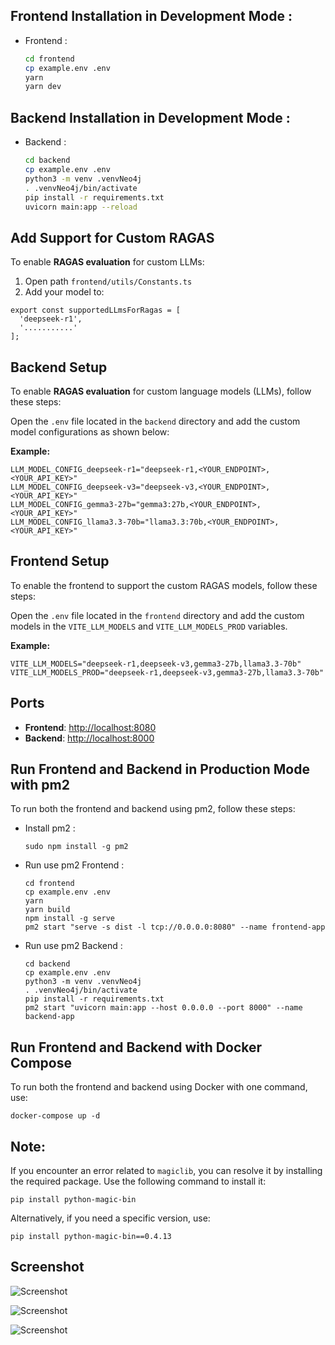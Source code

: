 ## Frontend Installation in Development Mode :
- Frontend :
  ```bash
  cd frontend
  cp example.env .env
  yarn
  yarn dev
  ```
## Backend Installation in Development Mode :
- Backend :
  ```bash
  cd backend
  cp example.env .env
  python3 -m venv .venvNeo4j
  . .venvNeo4j/bin/activate
  pip install -r requirements.txt
  uvicorn main:app --reload
  ```
## Add Support for Custom RAGAS

To enable **RAGAS evaluation** for custom LLMs:

1. Open path `frontend/utils/Constants.ts`
2. Add your model to:

```
export const supportedLLmsForRagas = [
  'deepseek-r1',
  '...........'
];
```

## Backend Setup

To enable **RAGAS evaluation** for custom language models (LLMs), follow these steps:

Open the `.env` file located in the `backend` directory and add the custom model configurations as shown below:

**Example:**
```
LLM_MODEL_CONFIG_deepseek-r1="deepseek-r1,<YOUR_ENDPOINT>,<YOUR_API_KEY>"
LLM_MODEL_CONFIG_deepseek-v3="deepseek-v3,<YOUR_ENDPOINT>,<YOUR_API_KEY>"
LLM_MODEL_CONFIG_gemma3-27b="gemma3:27b,<YOUR_ENDPOINT>,<YOUR_API_KEY>"
LLM_MODEL_CONFIG_llama3.3-70b="llama3.3:70b,<YOUR_ENDPOINT>,<YOUR_API_KEY>"
```

## Frontend Setup

To enable the frontend to support the custom RAGAS models, follow these steps:

Open the `.env` file located in the `frontend` directory and add the custom models in the `VITE_LLM_MODELS` and `VITE_LLM_MODELS_PROD` variables.

**Example:**
```
VITE_LLM_MODELS="deepseek-r1,deepseek-v3,gemma3-27b,llama3.3-70b"
VITE_LLM_MODELS_PROD="deepseek-r1,deepseek-v3,gemma3-27b,llama3.3-70b"
```

## Ports

- **Frontend**: [http://localhost:8080](http://localhost:8080)
- **Backend**: [http://localhost:8000](http://localhost:8000)

## Run Frontend and Backend in Production Mode with pm2

To run both the frontend and backend using pm2, follow these steps:

- Install pm2 :
  ```
  sudo npm install -g pm2
  ```
- Run use pm2 Frontend  :
   ```
  cd frontend
  cp example.env .env
  yarn
  yarn build
  npm install -g serve
  pm2 start "serve -s dist -l tcp://0.0.0.0:8080" --name frontend-app
  ```
- Run use pm2 Backend  :
   ```
  cd backend
  cp example.env .env
  python3 -m venv .venvNeo4j
  . .venvNeo4j/bin/activate
  pip install -r requirements.txt
  pm2 start "uvicorn main:app --host 0.0.0.0 --port 8000" --name backend-app
  ```
## Run Frontend and Backend with Docker Compose

To run both the frontend and backend using Docker with one command, use:
```
docker-compose up -d

```

## Note:
If you encounter an error related to `magiclib`, you can resolve it by installing the required package. Use the following command to install it:

```
pip install python-magic-bin
```
Alternatively, if you need a specific version, use:
```
pip install python-magic-bin==0.4.13
```
## Screenshot

![Screenshot](https://i.imghippo.com/files/Jks4586Cqc.png)

![Screenshot](https://i.imghippo.com/files/jeD4191UiE.png)

![Screenshot](https://i.imghippo.com/files/LVR7738Wuo.png)
